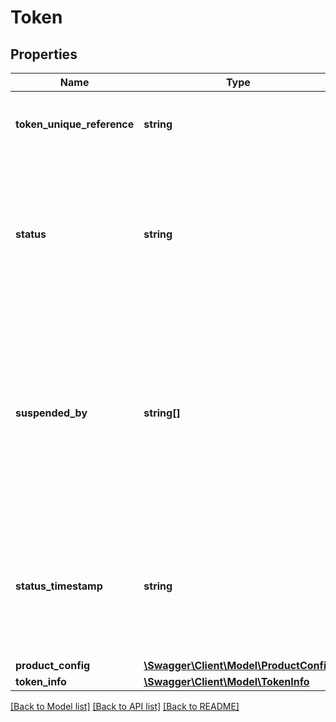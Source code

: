 # Token

## Properties
Name | Type | Description | Notes
------------ | ------------- | ------------- | -------------
**token_unique_reference** | **string** | The unique reference allocated to the Token which is always present even if an error occurs. &lt;br&gt;      __Max Length:64__ | [optional] 
**status** | **string** | The current status of Token. Must be either:    * &#39;INACTIVE&#39; (Token has not yet been activated)  * &#39;ACTIVE&#39; (Token is active and ready to transact)  * &#39;SUSPENDED&#39; (Token is suspended and unable to transact)  * &#39;DEACTIVATED&#39; (Token has been permanently deactivated).&lt;br&gt;      __Max Length:32__ | [optional] 
**suspended_by** | **string[]** | (CONDITIONAL only supplied if status is SUSPENDED) Who or what caused the Token to be suspended One or more values of:     * ISSUER - Suspended by the Issuer.    * TOKEN_REQUESTOR - Suspended by the Token Requestor     * MOBILE_PIN_LOCKED - Suspended due to the Mobile PIN being locked    * CARDHOLDER - Suspended by the Cardholder &lt;br&gt;          __Max Length__: N/A | [optional] 
**status_timestamp** | **string** | The date and time the token status was last updated. Expressed in ISO 8601 extended format as one of the following:     * YYYY-MM-DDThh:mm:ss[.sss]Z    * YYYY-MM-DDThh:mm:ss[.sss]�hh:mm    * Where [.sss] is optional and can be 1 to 3 digits. &lt;br&gt;  __Max Length:29__ | [optional] 
**product_config** | [**\Swagger\Client\Model\ProductConfig**](ProductConfig.md) |  | [optional] 
**token_info** | [**\Swagger\Client\Model\TokenInfo**](TokenInfo.md) |  | [optional] 

[[Back to Model list]](../README.md#documentation-for-models) [[Back to API list]](../README.md#documentation-for-api-endpoints) [[Back to README]](../README.md)


